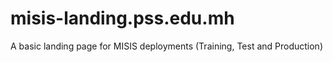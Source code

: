 # misis-landing.pss.edu.mh
A basic landing page for MISIS deployments (Training, Test and Production)
